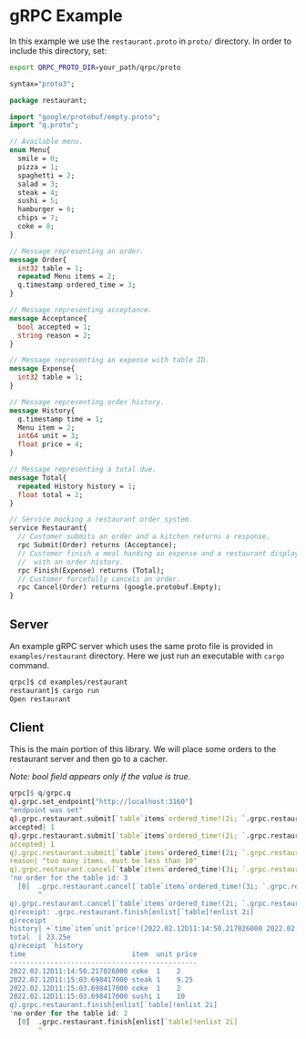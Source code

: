 # gRPC Example

In this example we use the `restaurant.proto` in `proto/` directory. In order to include this directory, set:
```sh
export QRPC_PROTO_DIR=your_path/qrpc/proto
```

```protobuf
syntax="proto3";

package restaurant;

import "google/protobuf/empty.proto";
import "q.proto";

// Available menu.
enum Menu{
  smile = 0;
  pizza = 1; 
  spaghetti = 2;
  salad = 3;
  steak = 4;
  sushi = 5;
  hamburger = 6;
  chips = 7;
  coke = 8;
}

// Message representing an order.
message Order{
  int32 table = 1;
  repeated Menu items = 2;
  q.timestamp ordered_time = 3;
}

// Message representing acceptance.
message Acceptance{
  bool accepted = 1;
  string reason = 2;
}

// Message representing an expense with table ID.
message Expense{
  int32 table = 1;
}

// Message representing order history.
message History{
  q.timestamp time = 1;
  Menu item = 2;
  int64 unit = 3;
  float price = 4;
}

// Message representing a total due.
message Total{
  repeated History history = 1;
  float total = 2;
}

// Service mocking a restaurant order system.
service Restaurant{
  // Customer submits an order and a kitchen returns a response.
  rpc Submit(Order) returns (Acceptance);
  // Customer finish a meal handing an expense and a restaurant displays a total due
  //  with an order history.
  rpc Finish(Expense) returns (Total);
  // Customer forcefully cancels an order.
  rpc Cancel(Order) returns (google.protobuf.Empty);
}
```

## Server

An example gRPC server which uses the same proto file is provided in `examples/restaurant` directory. Here we just run an executable with `cargo` command.
```sh
qrpc]$ cd examples/restaurant
restaurant]$ cargo run
Open restaurant
```

## Client

This is the main portion of this library. We will place some orders to the restaurant server and then go to a cacher.

*Note: bool field appears only if the value is true.*

```q
qrpc]$ q/grpc.q
q).grpc.set_endpoint["http://localhost:3160"]
"endpoint was set"
q).grpc.restaurant.submit[`table`items`ordered_time!(2i; `.grpc.restaurant.Menu$`pizza`coke`pizza`sushi; .z.p)]
accepted| 1
q).grpc.restaurant.submit[`table`items`ordered_time!(2i; `.grpc.restaurant.Menu$`steak`coke`sushi; .z.p)]
accepted| 1
q).grpc.restaurant.submit[`table`items`ordered_time!(2i; `.grpc.restaurant.Menu$`steak`steak`chips`coke`spaghetti`hamburger`chips`salad`pizza`sushi; .z.p)]
reason| "too many items. must be less than 10"
q).grpc.restaurant.cancel[`table`items`ordered_time!(3i; `.grpc.restaurant.Menu$`sushi`pizza`pizza; .z.p)]
'no order for the table id: 3
  [0]  .grpc.restaurant.cancel[`table`items`ordered_time!(3i; `.grpc.restaurant.Menu$`sushi`pizza`pizza; .z.p)]
       ^
q).grpc.restaurant.cancel[`table`items`ordered_time!(2i; `.grpc.restaurant.Menu$`sushi`pizza`pizza; .z.p)]
q)receipt: .grpc.restaurant.finish[enlist[`table]!enlist 2i]
q)receipt
history| +`time`item`unit`price!(2022.02.12D11:14:50.217026000 2022.02.12D11:..
total  | 23.25e
q)receipt `history
time                          item  unit price
----------------------------------------------
2022.02.12D11:14:50.217026000 coke  1    2    
2022.02.12D11:15:03.698417000 steak 1    9.25 
2022.02.12D11:15:03.698417000 coke  1    2    
2022.02.12D11:15:03.698417000 sushi 1    10   
q).grpc.restaurant.finish[enlist[`table]!enlist 2i]
'no order for the table id: 2
  [0]  .grpc.restaurant.finish[enlist[`table]!enlist 2i]
       ^
```
